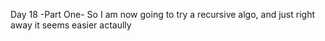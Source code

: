 Day 18
    -Part One- 
        So I am now going to try a recursive algo, and just right away
        it seems easier actaully